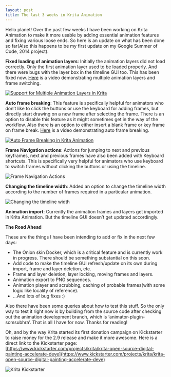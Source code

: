 ```yaml
---
layout: post
title: The last 3 weeks in Krita Animation
---
```


Hello planet! Over the past few weeks I have been working on Krita Animation to make it more usable by adding essential animation features and fixing various loose ends. So here is an update on what has been done so far(Also this happens to be my first update on my Google Summer of Code, 2014 project).

**Fixed loading of animation layers**: Initially the animation layers did not load correctly. Only the first animation layer used to be loaded properly. And there were bugs with the layer box in the timeline GUI too. This has been fixed now. [Here](https://www.youtube.com/watch?v=3VKcvJT8rQ8) is a video demonstrating multiple animation layers and frame switching.

[![Support for Multiple Animation Layers in Krita](https://img.youtube.com/vi/3VKcvJT8rQ8/0.jpg)](https://www.youtube.com/watch?v=3VKcvJT8rQ8)

**Auto frame breaking**: This feature is specifically helpful for animators who don’t like to click the buttons or use the keyboard for adding frames, but directly start drawing on a new frame after selecting the frame. There is an option to disable this feature as it might sometimes get in the way of the workflow. Also there is an option to either insert a blank frame or key frame on frame break. [Here](https://www.youtube.com/watch?v=zHun3tkrjJ8) is a video demonstrating auto frame breaking.

[![Auto Frame Breaking in Krita Animation](https://img.youtube.com/vi/zHun3tkrjJ8/0.jpg)](https://www.youtube.com/watch?v=zHun3tkrjJ8)

**Frame Navigation actions**: Actions for jumping to next and previous keyframes, next and previous frames have also been added with Keyboard shortcuts. This is specifically very helpful for animators who use keyboard to switch frames without clicking the buttons or using the timeline.

![Frame Navigation Actions](https://i.imgur.com/ERZnNTT.png)

**Changing the timeline width**: Added an option to change the timeline width according to the number of frames required in a particular animation.

![Changing the timeline width](https://i.imgur.com/D8OUZCt.png)

**Animation import**: Currently the animation frames and layers get imported in Krita Animation. But the timeline GUI doesn’t get updated accordingly.

**The Road Ahead**

These are the things I have been intending to add or fix in the next few days:

- The Onion skin Docker, which is a critical feature and is currently work in progress. There should be something substantial on this soon.
- Add code to make the timeline GUI refresh/update on its own during import, frame and layer deletion, etc.
- Frame and layer deletion, layer locking, moving frames and layers.
- Animation export to PNG sequences.
- Animation player and scrubbing, caching of probable frames(with some logic like locality of reference).
- …And lots of bug fixes :)

Also there have been some queries about how to test this stuff. So the only way to test it right now is by building from the source code after checking out the animation development branch, which is ‘animator-plugin-somsubhra’.
That is all I have for now. Thanks for reading!

Oh, and by the way Krita started its first donation campaign on Kickstarter to raise money for the 2.9 release and make it more awesome. Here is a direct link to the Kickstarter page: [https://www.kickstarter.com/projects/krita/krita-open-source-digital-painting-accelerate-deve](https://www.kickstarter.com/projects/krita/krita-open-source-digital-painting-accelerate-deve)

![Krita Kickstarter](http://3.bp.blogspot.com/-2FNKM4yhkL8/U5YTz32kjkI/AAAAAAAABvM/vpAUSGmgJz4/s1600/kickstarter_logo2.png)
